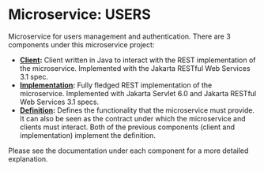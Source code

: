 # Microservice: USERS

Microservice for users management and authentication. There are 3 components under this microservice project:

* __[Client](https://github.com/Andelous/ms-users/tree/main/ms-users-client):__ Client written in Java to interact with the REST implementation of the microservice. Implemented with the Jakarta RESTful Web Services 3.1 spec.
* __[Implementation](https://github.com/Andelous/ms-users/tree/main/ms-users-implementation):__ Fully fledged REST implementation of the microservice. Implemented with Jakarta Servlet 6.0 and Jakarta RESTful Web Services 3.1 specs.
* __[Definition](https://github.com/Andelous/ms-users/tree/main/ms-users-definition):__ Defines the functionality that the microservice must provide. It can also be seen as the contract under which the microservice and clients must interact. Both of the previous components (client and implementation) implement the definition.

Please see the documentation under each component for a more detailed explanation.